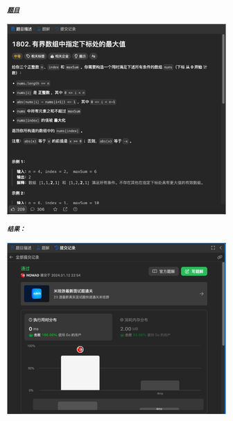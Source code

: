 ##### [题目](https://leetcode.cn/problems/maximum-value-at-a-given-index-in-a-bounded-array/description/)
![pic](img.png)
##### 结果：
![pic](result.png)